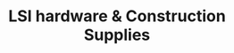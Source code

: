 ---
title: "LSI hardware & Construction Supplies"
url: /baguio/lsi-hardware-and-construction-supplies/
shop: trade
---